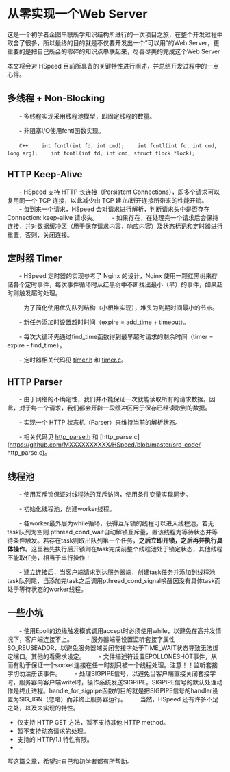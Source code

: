 ﻿
从零实现一个Web Server
===

这是一个初学者企图串联所学知识结构所进行的一次项目之旅，在整个开发过程中取舍了很多，所以最终的目的就是不仅要开发出一个”可以用”的Web Server，更重要的是把自己所会的零碎的知识点串联起来，尽善尽美的完成这个Web Server

本文将会对 HSpeed 目前所具备的关键特性进行阐述，并总结开发过程中的一点心得。

## 多线程 + Non-Blocking

　　- 多线程实现采用线程池模型，即固定线程的数量。

　　- 非阻塞I/O使用fcntl函数实现。
  
　　```C++
　　int fcntl(int fd, int cmd);
　　int fcntl(int fd, int cmd, long arg);
　　int fcntl(int fd, int cmd, struct flock *lock);
　　```

## HTTP Keep-Alive

　　- HSpeed 支持 HTTP 长连接（Persistent Connections），即多个请求可以复用同一个 TCP 连接，以此减少由 TCP 建立/断开连接所带来的性能开销。
　　- 每到来一个请求，HSpeed 会对请求进行解析，判断请求头中是否存在 Connection: keep-alive 请求头。
　　- 如果存在，在处理完一个请求后会保持连接，并对数据缓冲区（用于保存请求内容，响应内容）及状态标记和定时器进行重置，否则，关闭连接。


## 定时器 Timer

　　- HSpeed 定时器的实现参考了 Nginx 的设计，Nginx 使用一颗红黑树来存储各个定时事件，每次事件循环时从红黑树中不断找出最小（早）的事件，如果超时则触发超时处理。

　　- 为了简化使用优先队列结构（小根堆实现），堆头为到期时间最小的节点。

　　- 新任务添加时设置超时时间（expire = add_time + timeout）。

　　- 每次大循环先通过find_time函数得到最早超时请求的剩余时间（timer = expire - find_time）。  

　　- 定时器相关代码见 [timer.h](https://github.com/MXXXXXXXXXX/HSpeed/blob/master/src_code/timer.h) 和 [timer.c](https://github.com/MXXXXXXXXXX/HSpeed/blob/master/src_code/timer.c)。

## HTTP Parser

　　- 由于网络的不确定性，我们并不能保证一次就能读取所有的请求数据。因此，对于每一个请求，我们都会开辟一段缓冲区用于保存已经读取到的数据。

　　- 实现一个 HTTP 状态机（Parser）来维持当前的解析状态。

　　- 相关代码见 [http_parse.h](https://github.com/MXXXXXXXXXX/HSpeed/blob/master/src_code/http_parse.h) 和 [http_parse.c](https://github.com/MXXXXXXXXXX/HSpeed/blob/master/src_code/ http_parse.c)。

## 线程池

　　- 使用互斥锁保证对线程池的互斥访问，使用条件变量实现同步。

　　- 初始化线程池，创建worker线程。

　　- 各worker最外层为while循环，获得互斥锁的线程可以进入线程池，若无task队列为空则 pthread_cond_wait自动解锁互斥量，置该线程为等待状态并等待条件触发。若存在task则取出队列第一个任务，**之后立即开锁，之后再并执行具体操作**。这里若先执行后开锁则在task完成前整个线程池处于锁定状态，其他线程不能取任务，相当于串行操作！

　　- 建立连接后，当客户端请求到达服务器端，创建task任务并添加到线程池task队列尾，当添加完task之后调用pthread_cond_signal唤醒因没有具体task而处于等待状态的worker线程。

## 一些小坑

　　- 使用Epoll的边缘触发模式调用accept时必须使用while，以避免在高并发情况下，客户端连接不上。
　　- 服务器端需设置监听套接字属性SO_REUSEADDR，以避免服务器端关闭套接字处于TIME_WAIT状态导致无法绑定端口。其他的看需求设定。
　　- 文件描述符设置EPOLLONESHOT事件，从而有助于保证一个socket连接在任一时刻只被一个线程处理。注意！！监听套接字切勿注册该事件。
　　- 处理SIGPIPE信号，以避免当客户端直接关闭套接字时，服务器向客户端write时，操作系统发送SIGPIPE。SIGPIPE信号的默认处理动作是终止进程。handle_for_sigpipe函数的目的就是把SIGPIPE信号的handler设置为SIG_IGN（忽略）而非终止服务器运行。
　　当然，HSpeed 还有许多不足之处，以及未实现的特性。

* 仅支持 HTTP GET 方法，暂不支持其他 HTTP method。
* 暂不支持动态请求的处理。
* 支持的 HTTP/1.1 特性有限。
* ...

写这篇文章，希望对自己和初学者都有所帮助。

